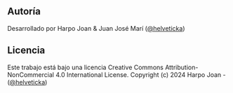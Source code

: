 ## Autoría
Desarrollado por Harpo Joan & Juan José Marí ([@helveticka](https://github.com/helveticka))

## Licencia
Este trabajo está bajo una licencia Creative Commons Attribution-NonCommercial 4.0 International License.
Copyright (c) 2024 Harpo Joan - ([@helveticka](https://github.com/helveticka))
